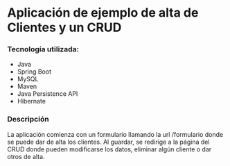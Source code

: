 <h1>Aplicación de ejemplo de alta de Clientes y un CRUD</h1>
<h3>Tecnología utilizada:</h3>
<ul>
  <li>Java</li>
  <li>Spring Boot</li>
  <li>MySQL</li>
  <li>Maven</li>
  <li>Java Persistence API</li>
  <li>Hibernate</li>
</ul>

<h3>Descripción</h3>
<p>La aplicación comienza con un formulario llamando la url /formulario donde se puede dar de alta los clientes. Al guardar, se redirige a la página del CRUD donde pueden modificarse los datos, eliminar algún cliente o dar otros de alta.</p>
